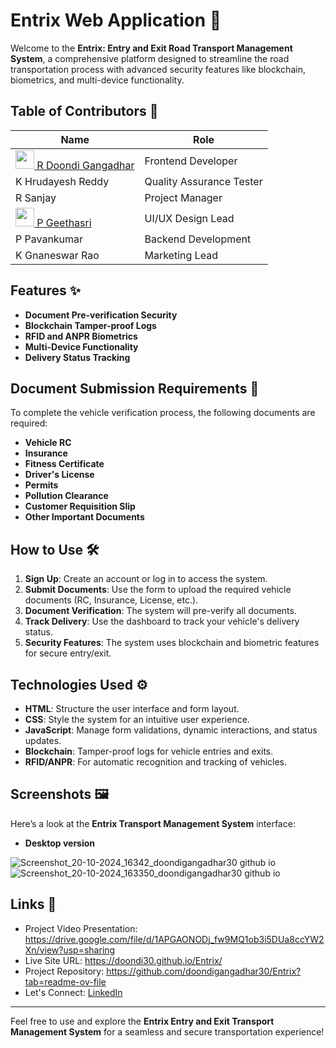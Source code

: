 # Entrix Web Application 🚚

Welcome to the **Entrix: Entry and Exit Road Transport Management System**, a comprehensive platform designed to streamline the road transportation process with advanced security features like blockchain, biometrics, and multi-device functionality.

## Table of Contributors 📖
| Name                | Role                       |
|---------------------|---------------------------|
| [<img src="https://github.com/doondigangadhar30.png" width="30"> R Doondi Gangadhar](https://github.com/doondigangadhar30) | Frontend Developer |
| K Hrudayesh Reddy| Quality Assurance Tester |
| R Sanjay       | Project Manager |
| [<img src="https://github.com/Geethasri16.png" width="30"> P Geethasri](https://github.com/Geethasri16)       | UI/UX Design Lead       |
| P Pavankumar       | Backend Development     |
| K Gnaneswar Rao| Marketing Lead  |

## Features ✨

- **Document Pre-verification Security**
- **Blockchain Tamper-proof Logs**
- **RFID and ANPR Biometrics**
- **Multi-Device Functionality**
- **Delivery Status Tracking**
  
## Document Submission Requirements 📑

To complete the vehicle verification process, the following documents are required:
- **Vehicle RC**
- **Insurance**
- **Fitness Certificate**
- **Driver's License**
- **Permits**
- **Pollution Clearance**
- **Customer Requisition Slip**
- **Other Important Documents**

## How to Use 🛠️

1. **Sign Up**: Create an account or log in to access the system.
2. **Submit Documents**: Use the form to upload the required vehicle documents (RC, Insurance, License, etc.).
3. **Document Verification**: The system will pre-verify all documents.
4. **Track Delivery**: Use the dashboard to track your vehicle's delivery status.
5. **Security Features**: The system uses blockchain and biometric features for secure entry/exit.

## Technologies Used ⚙️

- **HTML**: Structure the user interface and form layout.
- **CSS**: Style the system for an intuitive user experience.
- **JavaScript**: Manage form validations, dynamic interactions, and status updates.
- **Blockchain**: Tamper-proof logs for vehicle entries and exits.
- **RFID/ANPR**: For automatic recognition and tracking of vehicles.

## Screenshots 🖼️

Here’s a look at the **Entrix Transport Management System** interface:
- **Desktop version**
  
![Screenshot_20-10-2024_16342_doondigangadhar30 github io](https://github.com/user-attachments/assets/181f797f-1cda-4a5e-961b-a4dbd6b31df0)
![Screenshot_20-10-2024_163350_doondigangadhar30 github io](https://github.com/user-attachments/assets/541d7986-2ffc-4ee1-9455-95d4075d82e0)


## Links 📌

- Project Video Presentation: https://drive.google.com/file/d/1APGAONODj_fw9MQ1ob3i5DUa8ccYW2Xn/view?usp=sharing
- Live Site URL:  https://doondi30.github.io/Entrix/
- Project Repository: https://github.com/doondigangadhar30/Entrix?tab=readme-ov-file
- Let's Connect: [LinkedIn](https://www.linkedin.com/in/doondi)

---

Feel free to use and explore the **Entrix Entry and Exit Transport Management System** for a seamless and secure transportation experience!

 
